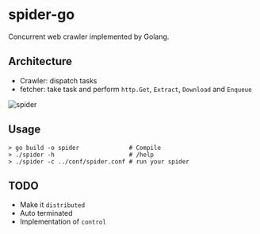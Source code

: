 # spider-go
Concurrent web crawler implemented by Golang.

## Architecture

- Crawler: dispatch tasks
- fetcher: take task and perform `http.Get`, `Extract`, `Download` and `Enqueue`

![spider](spider.png)

## Usage
```shell script
> go build -o spider              # Compile
> ./spider -h                     # /help
> ./spider -c ../conf/spider.conf # run your spider
```
## TODO

- Make it `distributed`
- Auto terminated
- Implementation of `control`
